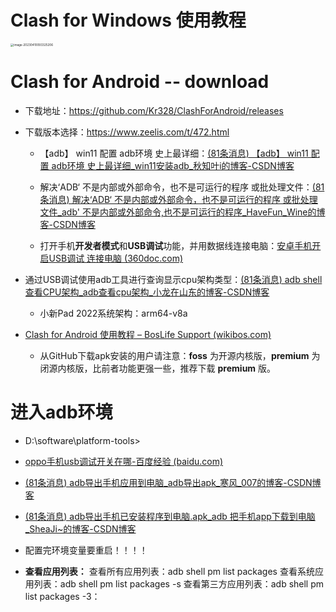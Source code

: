 # Clash for Windows 使用教程

<img src="https://cvp.oss-cn-shanghai.aliyuncs.com/picgo/202304100933346.png" alt="image-20230410093325206" style="zoom:33%;" />





# Clash for Android -- download

* 下载地址：https://github.com/Kr328/ClashForAndroid/releases
* 下载版本选择：https://www.zeelis.com/t/472.html

  * 【adb】 win11 配置 adb环境 史上最详细：[(81条消息) 【adb】 win11 配置 adb环境 史上最详细_win11安装adb_秋知叶i的博客-CSDN博客](https://blog.csdn.net/weixin_44205779/article/details/128215134)
  * 解决‘ADB‘ 不是内部或外部命令，也不是可运行的程序 或批处理文件：[(81条消息) 解决‘ADB‘ 不是内部或外部命令，也不是可运行的程序 或批处理文件_adb' 不是内部或外部命令,也不是可运行的程序_HaveFun_Wine的博客-CSDN博客](https://blog.csdn.net/HaveFun_Wine/article/details/126955851)

  * 打开手机**开发者模式**和**USB调试**功能，并用数据线连接电脑：[安卓手机开启USB调试 连接电脑 (360doc.com)](http://www.360doc.com/content/12/0121/07/32208585_1065757416.shtml)
* 通过USB调试使用adb工具进行查询显示cpu架构类型：[(81条消息) adb shell 查看CPU架构_adb查看cpu架构_小龙在山东的博客-CSDN博客](https://blog.csdn.net/lilongsy/article/details/120043158)
  * 小新Pad 2022系统架构：arm64-v8a
* [Clash for Android 使用教程 – BosLife Support (wikibos.com)](https://wikibos.com/index.php/kb/clash-for-android/)
  * 从GitHub下载apk安装的用户请注意：**foss** 为开源内核版，**premium** 为闭源内核版，比前者功能更强一些，推荐下载 **premium** 版。



# 进入adb环境

* D:\software\platform-tools>
* [oppo手机usb调试开关在哪-百度经验 (baidu.com)](https://jingyan.baidu.com/article/a3f121e49d9c90bd9052bbc8.html)
* [(81条消息) adb导出手机应用到电脑_adb导出apk_寒风_007的博客-CSDN博客](https://blog.csdn.net/hanfeng_linglie/article/details/126509817)
* [(81条消息) adb导出手机已安装程序到电脑.apk_adb 把手机app下载到电脑_SheaJi~的博客-CSDN博客](https://blog.csdn.net/u013452460/article/details/108124990?spm=1001.2101.3001.6650.1&utm_medium=distribute.pc_relevant.none-task-blog-2~default~CTRLIST~Rate-1-108124990-blog-126509817.235^v38^pc_relevant_default_base&depth_1-utm_source=distribute.pc_relevant.none-task-blog-2~default~CTRLIST~Rate-1-108124990-blog-126509817.235^v38^pc_relevant_default_base&utm_relevant_index=2)

* 配置完环境变量要重启！！！！

* **查看应用列表：**
  查看所有应用列表：adb shell pm list packages
  查看系统应用列表：adb shell pm list packages -s
  查看第三方应用列表：adb shell pm list packages -3：
